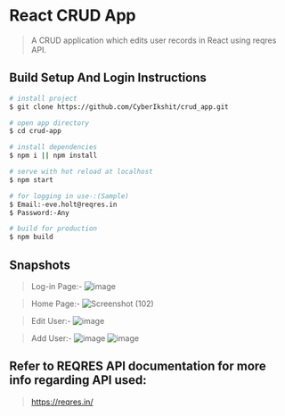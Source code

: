 # React CRUD App 

> A CRUD application which edits user records in React using reqres API.  

## Build Setup And Login Instructions

```bash
# install project
$ git clone https://github.com/CyberIkshit/crud_app.git

# open app directory
$ cd crud-app

# install dependencies
$ npm i || npm install

# serve with hot reload at localhost
$ npm start

# for logging in use-:(Sample)
$ Email:-eve.holt@reqres.in
$ Password:-Any

# build for production
$ npm build

```
## Snapshots

> Log-in Page:-
![image](https://user-images.githubusercontent.com/57153473/114319562-a5102900-9b2f-11eb-818b-ca89160a0781.png)

> Home Page:-
![Screenshot (102)](https://user-images.githubusercontent.com/57153473/114319607-c709ab80-9b2f-11eb-8e75-4d487115e27d.png)

> Edit User:-
![image](https://user-images.githubusercontent.com/57153473/114319637-e86a9780-9b2f-11eb-9e61-4f70721bba95.png)

> Add User:-
![image](https://user-images.githubusercontent.com/57153473/114319643-f15b6900-9b2f-11eb-8928-73d1975edebe.png)
![image](https://user-images.githubusercontent.com/57153473/114319664-089a5680-9b30-11eb-8371-af8bd6b3b11d.png)

## Refer to REQRES API documentation for more info regarding API used:

> https://reqres.in/
